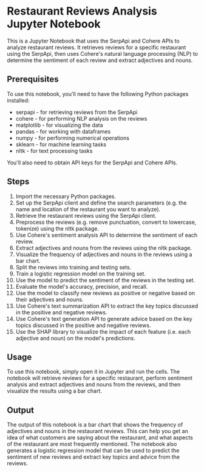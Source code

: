 # Restaurant Reviews Analysis Jupyter Notebook
This is a Jupyter Notebook that uses the SerpApi and Cohere APIs to analyze restaurant reviews. It retrieves reviews for a specific restaurant using the SerpApi, then uses Cohere's natural language processing (NLP) to determine the sentiment of each review and extract adjectives and nouns.

## Prerequisites
To use this notebook, you'll need to have the following Python packages installed:

- serpapi - for retrieving reviews from the SerpApi
- cohere - for performing NLP analysis on the reviews
- matplotlib - for visualizing the data
- pandas - for working with dataframes
- numpy - for performing numerical operations
- sklearn - for machine learning tasks
- nltk - for text processing tasks

You'll also need to obtain API keys for the SerpApi and Cohere APIs.

## Steps

1. Import the necessary Python packages.
2. Set up the SerpApi client and define the search parameters (e.g. the name and location of the restaurant you want to analyze).
3. Retrieve the restaurant reviews using the SerpApi client.
4. Preprocess the reviews (e.g. remove punctuation, convert to lowercase, tokenize) using the nltk package.
5. Use Cohere's sentiment analysis API to determine the sentiment of each review.
6. Extract adjectives and nouns from the reviews using the nltk package.
7. Visualize the frequency of adjectives and nouns in the reviews using a bar chart.
8. Split the reviews into training and testing sets.
9. Train a logistic regression model on the training set.
10. Use the model to predict the sentiment of the reviews in the testing set.
11. Evaluate the model's accuracy, precision, and recall.
12. Use the model to classify new reviews as positive or negative based on their adjectives and nouns.
13. Use Cohere's text summarization API to extract the key topics discussed in the positive and negative reviews.
14. Use Cohere's text generation API to generate advice based on the key topics discussed in the positive and negative reviews.
15. Use the SHAP library to visualize the impact of each feature (i.e. each adjective and noun) on the model's predictions.

## Usage
To use this notebook, simply open it in Jupyter and run the cells. The notebook will retrieve reviews for a specific restaurant, perform sentiment analysis and extract adjectives and nouns from the reviews, and then visualize the results using a bar chart.

## Output
The output of this notebook is a bar chart that shows the frequency of adjectives and nouns in the restaurant reviews. This can help you get an idea of what customers are saying about the restaurant, and what aspects of the restaurant are most frequently mentioned. The notebook also generates a logistic regression model that can be used to predict the sentiment of new reviews and extract key topics and advice from the reviews.
